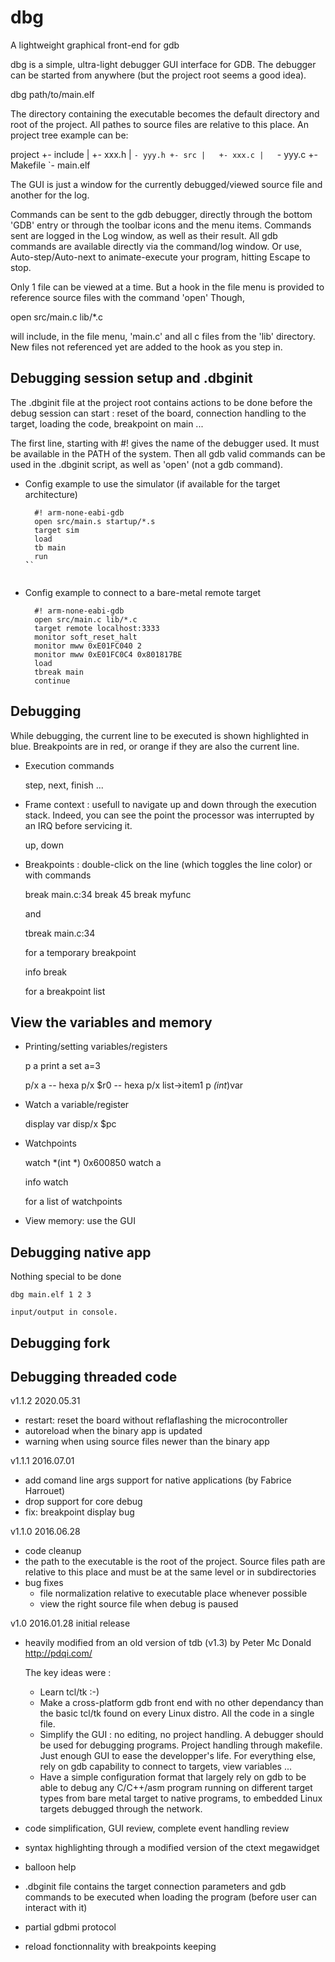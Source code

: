# dbg

A lightweight graphical front-end for gdb

dbg is a simple, ultra-light debugger GUI interface for GDB. The debugger can be started from anywhere (but the project root seems a good idea). 

   dbg path/to/main.elf

The directory containing the executable becomes the default directory and root of the project. All pathes to source files are relative to this place. An project tree example can be:

   project
    +- include
    |   +- xxx.h
    |   `- yyy.h
    +- src
    |   +- xxx.c
    |   `- yyy.c
    +- Makefile
    `- main.elf
   

The GUI is just a window for the currently debugged/viewed source file and another for the log.
   
Commands can be sent to the gdb debugger, directly through the bottom 'GDB' entry or through the toolbar icons and the menu items. Commands sent are logged in the Log window, as well as their result. All gdb commands are available directly via the command/log window. Or use, Auto-step/Auto-next to animate-execute your program, hitting Escape to stop.

Only 1 file can be viewed at a time. But a hook in the file menu is provided to reference source files with the command 'open'
Though, 
      
   open src/main.c lib/*.c
    
will include, in the file menu, 'main.c' and all c files from the 'lib' directory. New files not referenced yet are added to the hook as you step in.
   
## Debugging session setup and .dbginit

The .dbginit file at the project root contains actions to be done before the debug session can start : reset of the board, connection handling to the target, loading the code, breakpoint on main ...
   
The first line, starting with #! gives the name of the debugger used. It must be available in the PATH of the system. Then all gdb valid commands can be used in the .dbginit script, as well as 'open' (not a gdb command).

* Config example to use the simulator (if available for the target architecture)
  
  ```
	#! arm-none-eabi-gdb
	open src/main.s startup/*.s
	target sim
	load
	tb main
	run
  ̀``
   
* Config example to connect to a bare-metal remote target

  ```
	#! arm-none-eabi-gdb
	open src/main.c lib/*.c
	target remote localhost:3333
	monitor soft_reset_halt
	monitor mww 0xE01FC040 2
	monitor mww 0xE01FC0C4 0x801817BE
	load
	tbreak main
	continue
  ```

## Debugging

While debugging, the current line to be executed is shown highlighted in blue. Breakpoints are in red, or orange if they are also the current line.

* Execution commands

	step, next, finish ... 
     
* Frame context : usefull to navigate up and down through the execution stack. Indeed, you can see the point the processor was interrupted by an IRQ before servicing it.

	up, down
     
* Breakpoints : double-click on the line (which toggles the line color) or with commands

	break main.c:34
	break 45
	break myfunc

  and
	
	tbreak main.c:34

  for a temporary breakpoint
     
	info break
  
  for a breakpoint list
     
## View the variables and memory

* Printing/setting variables/registers

	p a
	print a
	set a=3
	
	p/x a	-- hexa
	p/x $r0	-- hexa
	p/x list->item1
	p *(int*)var
	
* Watch a variable/register

     display var
     disp/x $pc
     
* Watchpoints

	watch *(int *) 0x600850
	watch a
	
	info watch

  for a list of watchpoints
     
* View memory: use the GUI
     
## Debugging native app

Nothing special to be done
	
	dbg main.elf 1 2 3
	
    input/output in console.
	
##  Debugging fork

## Debugging threaded code


v1.1.2 2020.05.31
- restart: reset the board without reflaflashing the microcontroller
- autoreload when the binary app is updated
- warning when using source files newer than the binary app

v1.1.1 2016.07.01
- add comand line args support for native applications (by Fabrice Harrouet)
- drop support for core debug
- fix: breakpoint display bug

v1.1.0 2016.06.28
- code cleanup
- the path to the executable is the root of the project. Source files path 
  are relative to this place and must be at the same level or in 
  subdirectories
- bug fixes
  * file normalization relative to executable place whenever possible
  * view the right source file when debug is paused


v1.0 2016.01.28 initial release
- heavily modified from an old version of tdb (v1.3) by Peter Mc Donald http://pdqi.com/

  The key ideas were :
  
  * Learn tcl/tk :-)
  * Make a cross-platform gdb front end with no other dependancy than the 
    basic tcl/tk found on every Linux distro. All the code in a single file.
  * Simplify the GUI : no editing, no project handling. A debugger should be
    used for debugging programs. Project handling through makefile. Just
    enough GUI to ease the developper's life. For everything else, rely on 
    gdb capability to connect to targets, view variables ...
  * Have a simple configuration format that largely rely on gdb to be able
    to debug any C/C++/asm program running on different target types from
    bare metal target to native programs, to embedded Linux targets debugged
    through the network.
    
- code simplification, GUI review, complete event handling review
- syntax highlighting through a modified version of the ctext megawidget
- balloon help
- .dbginit file contains the target connection parameters and gdb commands to
  be executed when loading the program (before user can interact with it)
- partial gdbmi protocol
- reload fonctionnality with breakpoints keeping
